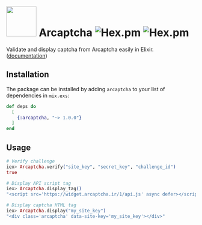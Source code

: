 <h1>
  <img src="https://arcaptcha.ir/logo.png" width="80" />
  Arcaptcha
  
  <!-- Badges -->
  <img alt="Hex.pm" src="https://img.shields.io/hexpm/l/arcaptcha?style=flat-square">
  <img alt="Hex.pm" src="https://img.shields.io/hexpm/v/arcaptcha?style=flat-square">
</h1>

Validate and display captcha from Arcaptcha easily in Elixir. ([documentation](https://hexdocs.pm/arcaptcha/Arcaptcha.html#content))

## Installation

The package can be installed by adding `arcaptcha` to your list of dependencies in `mix.exs`:

```elixir
def deps do
  [
    {:arcaptcha, "~> 1.0.0"}
  ]
end
```

## Usage

```elixir
# Verify challenge
iex> Arcaptcha.verify("site_key", "secret_key", "challenge_id")
true

# Display API script tag
iex> Arcaptcha.display_tag()
"<script src='https://widget.arcaptcha.ir/1/api.js' async defer></script>"

# Display captcha HTML tag
iex> Arcaptcha.display("my_site_key")
"<div class='arcaptcha' data-site-key='my_site_key'></div>"
```
